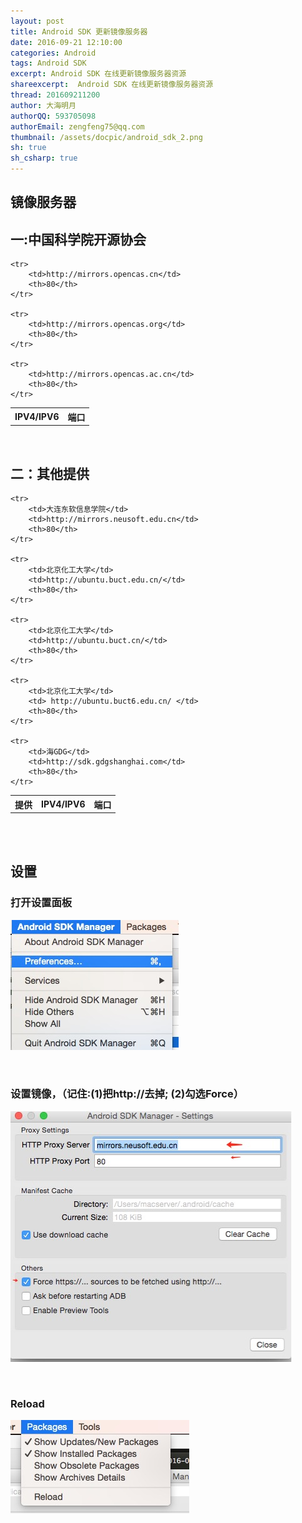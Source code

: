 ```yaml
---
layout: post
title: Android SDK 更新镜像服务器
date: 2016-09-21 12:10:00
categories: Android
tags: Android SDK
excerpt: Android SDK 在线更新镜像服务器资源
shareexcerpt:  Android SDK 在线更新镜像服务器资源
thread: 201609211200
author: 大海明月
authorQQ: 593705098
authorEmail: zengfeng75@qq.com
thumbnail: /assets/docpic/android_sdk_2.png
sh: true
sh_csharp: true
---
```



<h2 class="nav1">镜像服务器</h2>



<h2 class="nav2">一:中国科学院开源协会</h2>
<table>
    <tr>
        <th>IPV4/IPV6</th>
        <th>端口</th>
    </tr>

    <tr>
        <td>http://mirrors.opencas.cn</td>
        <th>80</th>
    </tr>

    <tr>
        <td>http://mirrors.opencas.org</td>
        <th>80</th>
    </tr>
    
    <tr>
        <td>http://mirrors.opencas.ac.cn</td>
        <th>80</th>
    </tr>
</table>


<br>

<h2 class="nav2">二：其他提供</h2>
<table>
    <tr>
        <th>提供</th>
        <th>IPV4/IPV6</th>
        <th>端口</th>
    </tr>

    <tr>
        <td>大连东软信息学院</td>
        <td>http://mirrors.neusoft.edu.cn</td>
        <th>80</th>
    </tr>
    
    <tr>
        <td>北京化工大学</td>
        <td>http://ubuntu.buct.edu.cn/</td>
        <th>80</th>
    </tr>
    
    <tr>
        <td>北京化工大学</td>
        <td>http://ubuntu.buct.cn/</td>
        <th>80</th>
    </tr>
    
    <tr>
        <td>北京化工大学</td>
        <td> http://ubuntu.buct6.edu.cn/ </td>
        <th>80</th>
    </tr>
    
    <tr>
        <td>海GDG</td>
        <td>http://sdk.gdgshanghai.com</td>
        <th>80</th>
    </tr>
</table>

<br>
<br>

<h2 class="nav1">设置</h2>
<p>
<h3>打开设置面板 </h3>
<img src="/assets/docpic/android_sdk_1.png">
</p>
<br>

<p>
<h3>设置镜像，（记住:(1)把http://去掉; (2)勾选Force） </h3>
<img src="/assets/docpic/android_sdk_2.png">
</p>
<br>


<p>
<h3>Reload </h3>
<img src="/assets/docpic/android_sdk_3.png">
</p>
